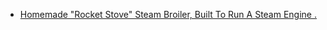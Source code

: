 - [Homemade "Rocket Stove" Steam Broiler, Built To Run A Steam Engine .](https://youtu.be/llQjgAenePA)
